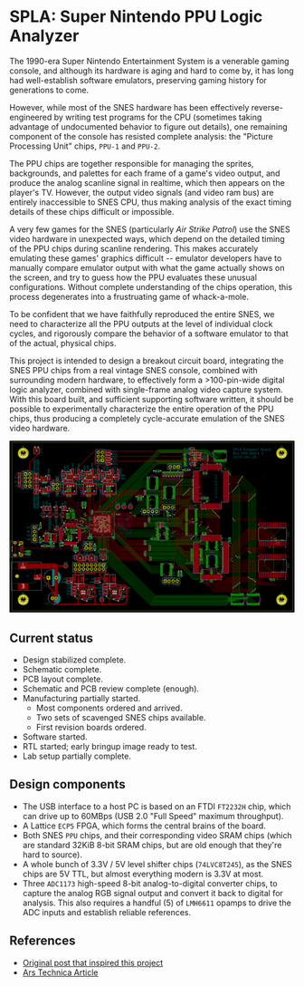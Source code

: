 # SPLA: Super Nintendo PPU Logic Analyzer

The 1990-era Super Nintendo Entertainment System is a venerable gaming console,
and although its hardware is aging and hard to come by, it has long had
well-establish software emulators, preserving gaming history for generations to
come.

However, while most of the SNES hardware has been effectively
reverse-engineered by writing test programs for the CPU (sometimes taking
advantage of undocumented behavior to figure out details), one remaining
component of the console has resisted complete analysis: the "Picture
Processing Unit" chips, `PPU-1` and `PPU-2`.

The PPU chips are together responsible for managing the sprites, backgrounds,
and palettes for each frame of a game's video output, and produce the analog
scanline signal in realtime, which then appears on the
player's TV.  However, the output video signals (and video ram bus) are
entirely inaccessible to SNES CPU, thus making analysis of the exact timing
details of these chips difficult or impossible.

A very few games for the SNES (particularly *Air Strike Patrol*) use the SNES
video hardware in unexpected ways, which depend on the detailed timing of the
PPU chips during scanline rendering.  This makes accurately emulating these
games' graphics difficult -- emulator developers have to manually compare
emulator output with what the game actually shows on the screen, and try to
guess how the PPU evaluates these unusual configurations.  Without complete
understanding of the chips operation, this process degenerates into a
frustruating game of whack-a-mole.

To be confident that we have faithfully reproduced the entire SNES, we need to
characterize all the PPU outputs at the level of individual clock cycles, and
rigorously compare the behavior of a software emulator to that of the actual,
physical chips.

This project is intended to design a breakout circuit board, integrating the
SNES PPU chips from a real vintage SNES console, combined with surrounding
modern hardware, to effectively form a >100-pin-wide digital logic analyzer,
combined with single-frame analog video capture system.  With this board built,
and sufficient supporting software written, it should be possible to
experimentally characterize the entire operation of the PPU chips, thus
producing a completely cycle-accurate emulation of the SNES video hardware.

<img src="images/spla-board-pcb-r009.png"></img>

## Current status

* Design stabilized complete.
* Schematic complete.
* PCB layout complete.
* Schematic and PCB review complete (enough).
* Manufacturing partially started.
  * Most components ordered and arrived.
  * Two sets of scavenged SNES chips available.
  * First revision boards ordered.
* Software started.
* RTL started; early bringup image ready to test.
* Lab setup partially complete.

## Design components

* The USB interface to a host PC is based on an FTDI `FT2232H` chip, which can
  drive up to 60MBps (USB 2.0 "Full Speed" maximum throughput).
* A Lattice `ECP5` FPGA, which forms the central brains of the board.
* Both SNES `PPU` chips, and their corresponding video SRAM chips (which are
  standard 32KiB 8-bit SRAM chips, but are old enough that they're hard to
  source).
* A whole bunch of 3.3V / 5V level shifter chips (`74LVC8T245`), as the SNES
  chips are 5V TTL, but almost everything modern is 3.3V at most.
* Three `ADC1173` high-speed 8-bit analog-to-digital converter chips, to
  capture the analog RGB signal output and convert it back to digital for
  analysis. This also requires a handful (5) of `LMH6611` opamps to drive the
  ADC inputs and establish reliable references.

## References

* [Original post that inspired this project](https://byuu.org/articles/edge-of-emulation)
* [Ars Technica Article](https://arstechnica.com/gaming/2020/04/how-snes-emulators-got-a-few-pixels-from-complete-perfection/)
